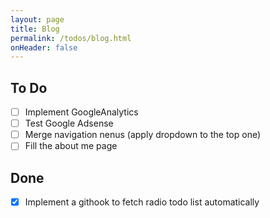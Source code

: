 ```yaml
---
layout: page
title: Blog
permalink: /todos/blog.html
onHeader: false
---
```


## To Do
- [ ] Implement GoogleAnalytics
- [ ] Test Google Adsense
- [ ] Merge navigation nenus (apply dropdown to the top one)
- [ ] Fill the about me page

## Done
- [x] Implement a githook to fetch radio todo list automatically
